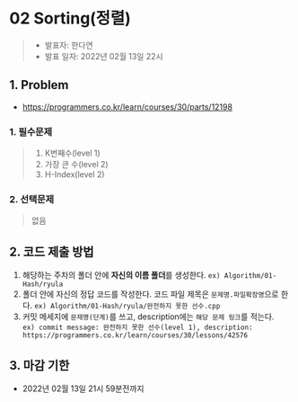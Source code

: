 # 02 Sorting(정렬)
> * 발표자: 한다연  
> * 발표 일자: 2022년 02월 13일 22시
## 1. Problem
  * https://programmers.co.kr/learn/courses/30/parts/12198

   ### 1. 필수문제
  >  1. K번째수(level 1)
  >  2. 가장 큰 수(level 2)
  >  3. H-Index(level 2)

  ### 2. 선택문제
 > 없음

## 2. 코드 제출 방법
1. 해당하는 주차의 폴더 안에 **자신의 이름 폴더**를 생성한다. `ex) Algorithm/01-Hash/ryula`
2. 폴더 안에 자신의 정답 코드를 작성한다. 코드 파일 제목은 `문제명.파일확장명`으로 한다. `ex) Algorithm/01-Hash/ryula/완전하지 못한 선수.cpp`
3. 커밋 메세지에 `문제명(단계)`를 쓰고, description에는 `해당 문제 링크`를 적는다.  
`ex) commit message: 완전하지 못한 선수(level 1), description: https://programmers.co.kr/learn/courses/30/lessons/42576`

## 3. 마감 기한
* 2022년 02월 13일 21시 59분전까지
